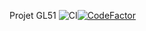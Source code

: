Projet GL51
![CI](https://github.com/PmRay/gl51/workflows/CI/badge.svg)[![CodeFactor](https://www.codefactor.io/repository/github/pmray/gl51/badge)](https://www.codefactor.io/repository/github/pmray/gl51)
